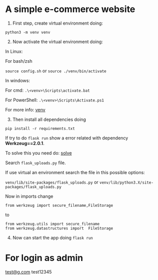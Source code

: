 # A simple e-commerce website

1. First step, create virtual environment doing:

`python3 -m venv venv`

2. Now activate the virtual environment doing:

In Linux:

For bash/zsh

`source config.sh` or `source ./venv/bin/activate`

In windows:

For cmd: 
`.\<venv>\Scripts\activate.bat`

For PowerShell: 
`.\<venv>\Scripts\Activate.ps1`

For more info: [venv](https://docs.python.org/es/3.8/library/venv.html)

3. Then install all dependencies doing

`pip install -r requirements.txt`

If try to do `flask run` show a error related with dependency **Werkzeug==2.0.1**.

To solve this you need do:
[solve](https://stackoverflow.com/questions/61628503/flask-uploads-importerror-cannot-import-name-secure-filename)

Search `flask_uploads.py` file.

If use virtual an environment search the file in this possible options:

`venv/lib/site-packages/flask_uploads.py` or
`venv/lib/python3.X/site-packages/flask_uploads.py`

Now in imports change

`from werkzeug import secure_filename,FileStorage`

to

```
from werkzeug.utils import secure_filename
from werkzeug.datastructures import  FileStorage
```
4. Now can start the app doing
`flask run`

# For login as admin
test@g.com
test12345

